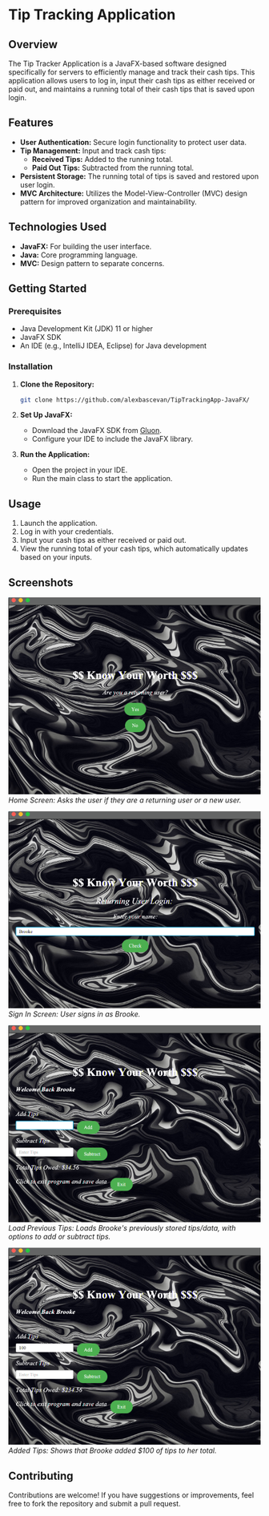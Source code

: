 
# Tip Tracking Application

## Overview

The Tip Tracker Application is a JavaFX-based software designed specifically for servers to efficiently manage and track their cash tips. This application allows users to log in, input their cash tips as either received or paid out, and maintains a running total of their cash tips that is saved upon login.

## Features

- **User Authentication:** Secure login functionality to protect user data.
- **Tip Management:** Input and track cash tips:
  - **Received Tips:** Added to the running total.
  - **Paid Out Tips:** Subtracted from the running total.
- **Persistent Storage:** The running total of tips is saved and restored upon user login.
- **MVC Architecture:** Utilizes the Model-View-Controller (MVC) design pattern for improved organization and maintainability.

## Technologies Used

- **JavaFX:** For building the user interface.
- **Java:** Core programming language.
- **MVC:** Design pattern to separate concerns.

## Getting Started

### Prerequisites

- Java Development Kit (JDK) 11 or higher
- JavaFX SDK
- An IDE (e.g., IntelliJ IDEA, Eclipse) for Java development

### Installation

1. **Clone the Repository:**
   ```bash
   git clone https://github.com/alexbascevan/TipTrackingApp-JavaFX/
   ```

2. **Set Up JavaFX:**
   - Download the JavaFX SDK from [Gluon](https://gluonhq.com/products/javafx/).
   - Configure your IDE to include the JavaFX library.

3. **Run the Application:**
   - Open the project in your IDE.
   - Run the main class to start the application.

## Usage

1. Launch the application.
2. Log in with your credentials.
3. Input your cash tips as either received or paid out.
4. View the running total of your cash tips, which automatically updates based on your inputs.

## Screenshots

![Home Screen](Resources/1.png)
*Home Screen: Asks the user if they are a returning user or a new user.*

![Sign In Screen](Resources/2.png)
*Sign In Screen: User signs in as Brooke.*

![Load Previous Tips](Resources/3.png)
*Load Previous Tips: Loads Brooke's previously stored tips/data, with options to add or subtract tips.*

![Added Tips](Resources/4.png)
*Added Tips: Shows that Brooke added $100 of tips to her total.*

## Contributing

Contributions are welcome! If you have suggestions or improvements, feel free to fork the repository and submit a pull request.
